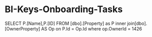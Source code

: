 # BI-Keys-Onboarding-Tasks
SELECT  P.[Name],P.[ID] FROM  [dbo].[Property] as P 
inner join[dbo].[OwnerProperty] AS Op on P.Id = Op.Id
where op.OwnerId = 1426

